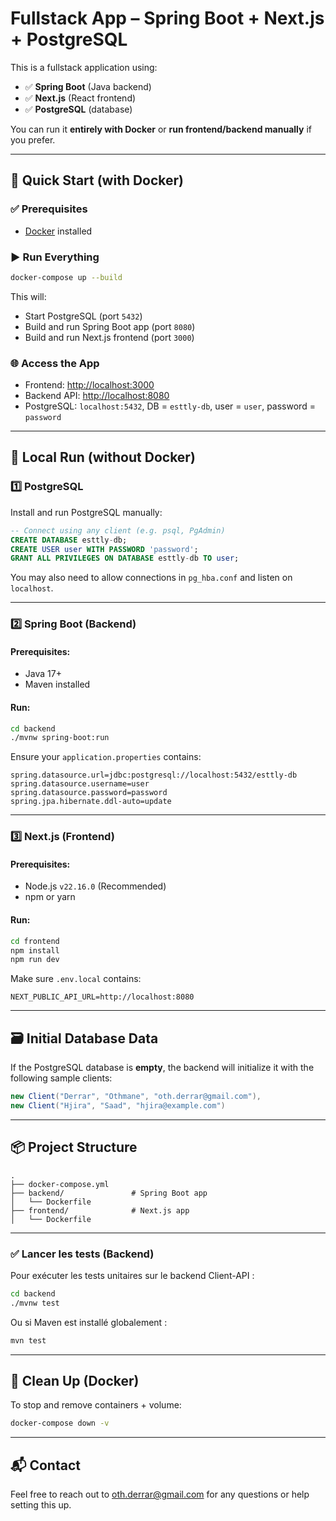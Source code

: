 # Fullstack App – Spring Boot + Next.js + PostgreSQL

This is a fullstack application using:

- ✅ **Spring Boot** (Java backend)
- ✅ **Next.js** (React frontend)
- ✅ **PostgreSQL** (database)

You can run it **entirely with Docker** or **run frontend/backend manually** if you prefer.

---

## 🚀 Quick Start (with Docker)

### ✅ Prerequisites
- [Docker](https://www.docker.com/products/docker-desktop) installed

### ▶️ Run Everything

```bash
docker-compose up --build
```

This will:
- Start PostgreSQL (port `5432`)
- Build and run Spring Boot app (port `8080`)
- Build and run Next.js frontend (port `3000`)

### 🌐 Access the App
- Frontend: [http://localhost:3000](http://localhost:3000)  
- Backend API: [http://localhost:8080](http://localhost:8080)  
- PostgreSQL: `localhost:5432`, DB = `esttly-db`, user = `user`, password = `password`

---

## 🧪 Local Run (without Docker)

### 1️⃣ PostgreSQL

Install and run PostgreSQL manually:

```sql
-- Connect using any client (e.g. psql, PgAdmin)
CREATE DATABASE esttly-db;
CREATE USER user WITH PASSWORD 'password';
GRANT ALL PRIVILEGES ON DATABASE esttly-db TO user;
```

You may also need to allow connections in `pg_hba.conf` and listen on `localhost`.

---

### 2️⃣ Spring Boot (Backend)

#### Prerequisites:
- Java 17+
- Maven installed

#### Run:

```bash
cd backend
./mvnw spring-boot:run
```

Ensure your `application.properties` contains:

```properties
spring.datasource.url=jdbc:postgresql://localhost:5432/esttly-db
spring.datasource.username=user
spring.datasource.password=password
spring.jpa.hibernate.ddl-auto=update
```

---

### 3️⃣ Next.js (Frontend)

#### Prerequisites:
- Node.js `v22.16.0` (Recommended)
- npm or yarn

#### Run:

```bash
cd frontend
npm install
npm run dev
```

Make sure `.env.local` contains:

```env
NEXT_PUBLIC_API_URL=http://localhost:8080
```

---

## 🗃️ Initial Database Data

If the PostgreSQL database is **empty**, the backend will initialize it with the following sample clients:

```java
new Client("Derrar", "Othmane", "oth.derrar@gmail.com"),
new Client("Hjira", "Saad", "hjira@example.com")
```

---

## 📦 Project Structure

```
.
├── docker-compose.yml
├── backend/               # Spring Boot app
│   └── Dockerfile
├── frontend/              # Next.js app
│   └── Dockerfile
```

---

### ✅ Lancer les tests (Backend)

Pour exécuter les tests unitaires sur le backend Client-API :

```bash
cd backend
./mvnw test
```

Ou si Maven est installé globalement :

```bash
mvn test
```


---

## 🧼 Clean Up (Docker)

To stop and remove containers + volume:

```bash
docker-compose down -v
```

---

## 📬 Contact

Feel free to reach out to [oth.derrar@gmail.com](mailto:oth.derrar@gmail.com) for any questions or help setting this up.
